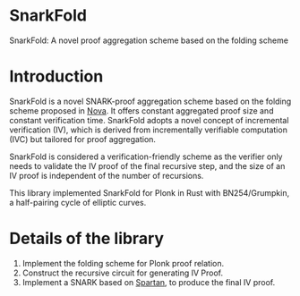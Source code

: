 # SnarkFold
SnarkFold: A novel proof aggregation scheme based on the folding scheme

# Introduction
SnarkFold is a novel SNARK-proof aggregation scheme based on the folding scheme proposed in [Nova](https://par.nsf.gov/servlets/purl/10440508). It offers constant aggregated proof size and constant verification time. SnarkFold adopts a novel concept of incremental verification (IV), which is derived from incrementally verifiable computation (IVC) but tailored for proof aggregation.

SnarkFold is considered a verification-friendly scheme as the verifier only needs to validate the IV proof of the final recursive step, and the size of an IV proof is independent of the number of recursions.

This library implemented SnarkFold for Plonk in Rust with BN254/Grumpkin, a half-pairing cycle of elliptic curves.

# Details of the library
1. Implement the folding scheme for Plonk proof relation.
2. Construct the recursive circuit for generating IV Proof.
3. Implement a SNARK based on [Spartan](https://eprint.iacr.org/2019/550.pdf), to produce the final IV proof.




